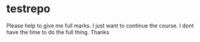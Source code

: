 # testrepo
Please help to give me full marks. I just want to continue the course. I dont have the time to do the full thing. Thanks
